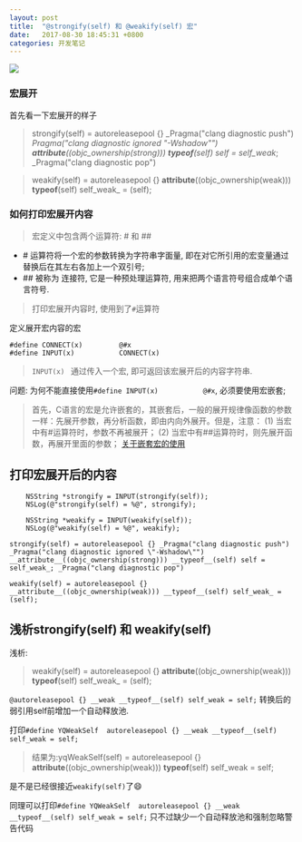 ```yaml
---
layout: post
title:  "@strongify(self) 和 @weakify(self) 宏"
date:   2017-08-30 18:45:31 +0800
categories: 开发笔记
---
```

![](http://yuqiangcoder.com/assets/postImages/ios/201708/3.png)
### 宏展开
首先看一下宏展开的样子
> strongify(self) = autoreleasepool {} _Pragma("clang diagnostic push") _Pragma("clang diagnostic ignored \"-Wshadow\"") __attribute__((objc_ownership(strong))) __typeof__(self) self = self_weak_; _Pragma("clang diagnostic pop")

>  weakify(self) = autoreleasepool {} __attribute__((objc_ownership(weak))) __typeof__(self) self_weak_ = (self);

### 如何打印宏展开内容
> 宏定义中包含两个运算符: # 和 ##

* \# 运算符将一个宏的参数转换为字符串字面量, 即在对它所引用的宏变量通过替换后在其左右各加上一个双引号;
* \## 被称为 连接符, 它是一种预处理运算符, 用来把两个语言符号组合成单个语言符号.

> 打印宏展开内容时, 使用到了`#`运算符

定义展开宏内容的宏
```
#define CONNECT(x)         @#x
#define INPUT(x)           CONNECT(x)
```
> `INPUT(x) ` 通过传入一个宏, 即可返回该宏展开后的内容字符串.

问题: 为何不能直接使用`#define INPUT(x)           @#x`, 必须要使用宏嵌套;
> 首先，C语言的宏是允许嵌套的，其嵌套后，一般的展开规律像函数的参数一样：先展开参数，再分析函数，即由内向外展开。但是，注意：
(1) 当宏中有#运算符时，参数不再被展开；
(2) 当宏中有##运算符时，则先展开函数，再展开里面的参数；
[关于嵌套宏的使用](http://blog.csdn.net/delphiwcdj/article/details/7040247)

## 打印宏展开后的内容
```
    NSString *strongify = INPUT(strongify(self));
    NSLog(@"strongify(self) = %@", strongify);
    
    NSString *weakify = INPUT(weakify(self));
    NSLog(@"weakify(self) = %@", weakify);
```

```
strongify(self) = autoreleasepool {} _Pragma("clang diagnostic push") _Pragma("clang diagnostic ignored \"-Wshadow\"") __attribute__((objc_ownership(strong))) __typeof__(self) self = self_weak_; _Pragma("clang diagnostic pop")

weakify(self) = autoreleasepool {} __attribute__((objc_ownership(weak))) __typeof__(self) self_weak_ = (self);
```

## 浅析strongify(self) 和 weakify(self)
浅析:
> weakify(self) = autoreleasepool {} __attribute__((objc_ownership(weak))) __typeof__(self) self_weak_ = (self);

`@autoreleasepool {} __weak __typeof__(self) self_weak = self;` 转换后的弱引用self前增加一个自动释放池.

打印`#define YQWeakSelf  autoreleasepool {} __weak __typeof__(self) self_weak = self;`
> 结果为:yqWeakSelf(self) = autoreleasepool {} __attribute__((objc_ownership(weak))) __typeof__(self) self_weak = self;

是不是已经很接近`weakify(self)`了😄

同理可以打印`#define YQWeakSelf  autoreleasepool {} __weak __typeof__(self) self_weak = self;`
只不过缺少一个自动释放池和强制忽略警告代码

[jekyll-docs]: https://jekyllrb.com/docs/home
[jekyll-gh]:   https://github.com/jekyll/jekyll
[jekyll-talk]: https://talk.jekyllrb.com/

